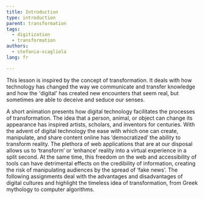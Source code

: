 ```yaml
---
title: Introduction
type: introduction
parent: transformation
tags:
  - digitization
  - transformation
authors:
  - stefania-scagliola
lang: fr

---
```


This lesson is inspired by the concept of transformation. It deals with how technology has changed the way we communicate and transfer knowledge and how the 'digital' has created new encounters that seem real, but sometimes are able to deceive and seduce our senses.

A short animation presents how digital technology facilitates the processes of transformation. The idea that a person, animal, or object can change its appearance has inspired artists, scholars, and inventors for centuries. With the advent of digital technology the ease with which one can create, manipulate, and share content online has ‘democratized’ the ability to transform reality. The plethora of web applications that are at our disposal allows us to ‘transform’ or ‘enhance’ reality into a virtual experience in a split second. At the same time, this freedom on the web and accessibility of tools can have detrimental effects on the credibility of information, creating the risk of manipulating audiences by the spread of ‘fake news’. The following assignments deal with the advantages and disadvantages of digital cultures and highlight the timeless idea of transformation, from Greek mythology to computer algorithms. 
